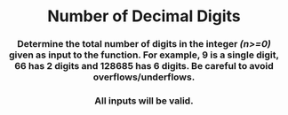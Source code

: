 <div align = 'center'>

# Number of Decimal Digits

</div>

<div align = 'center'>

<h3>Determine the total number of digits in the integer <em>(n>=0)</em> given as input to the function. For example, 9 is a single digit, 66 has 2 digits and 128685 has 6 digits. Be careful to avoid overflows/underflows.</h3>

<h3>All inputs will be valid.</h3>

</div>
